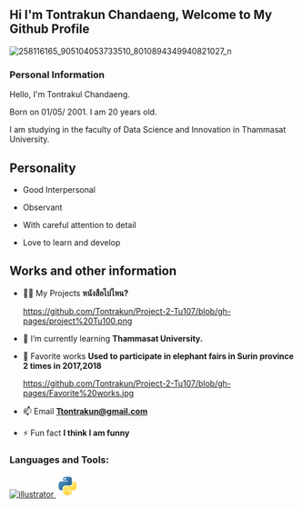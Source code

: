 ## Hi I'm Tontrakun Chandaeng, Welcome to My Github Profile 
![258116165_905104053733510_8010894349940821027_n](https://user-images.githubusercontent.com/93764124/143538630-3df4b85b-6f6a-4131-8454-ac5a7ecd22a5.jpg)


### Personal Information
Hello, I'm Tontrakul Chandaeng.

Born on 01/05/ 2001.  I am 20 years old.

I am studying in the faculty of  Data Science and Innovation in Thammasat University.

## Personality
- Good Interpersonal

- Observant

- With careful attention to detail

- Love to learn and develop

## Works and other information</h1>

- 👨‍💻 My Projects **หนังสือไปไหน?** 

     https://github.com/Tontrakun/Project-2-Tu107/blob/gh-pages/project%20Tu100.png
     
- 🌱 I’m currently learning **Thammasat University.**

- 👯 Favorite works **Used to participate in elephant fairs in Surin province 2 times in 2017,2018**
  
     https://github.com/Tontrakun/Project-2-Tu107/blob/gh-pages/Favorite%20works.jpg

- 📫 Email **Ttontrakun@gmail.com**

- ⚡ Fun fact **I think I am funny**
<h3 align="left">Languages and Tools:</h3>
<p align="left"> <a href="https://www.adobe.com/in/products/illustrator.html" target="_blank" rel="noreferrer"> <img src="https://www.vectorlogo.zone/logos/adobe_illustrator/adobe_illustrator-icon.svg" alt="illustrator" width="40" height="40"/> </a> <a href="https://www.python.org" target="_blank" rel="noreferrer"> <img src="https://raw.githubusercontent.com/devicons/devicon/master/icons/python/python-original.svg" alt="python" width="40" height="40"/> </a> </p>
